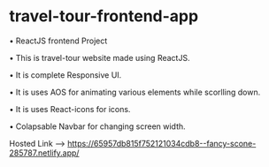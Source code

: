 # travel-tour-frontend-app

• ReactJS frontend Project

• This is travel-tour website made using ReactJS.

• It is complete Responsive UI.

• It is uses AOS for animating various elements while scorlling down.

• It is uses React-icons for icons.

• Colapsable Navbar for changing screen width.

Hosted Link --> https://65957db815f752121034cdb8--fancy-scone-285787.netlify.app/

